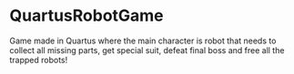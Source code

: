 # QuartusRobotGame
Game made in Quartus where the main character is robot that needs to collect all missing parts, get special suit, defeat final boss and free all the trapped robots! 
